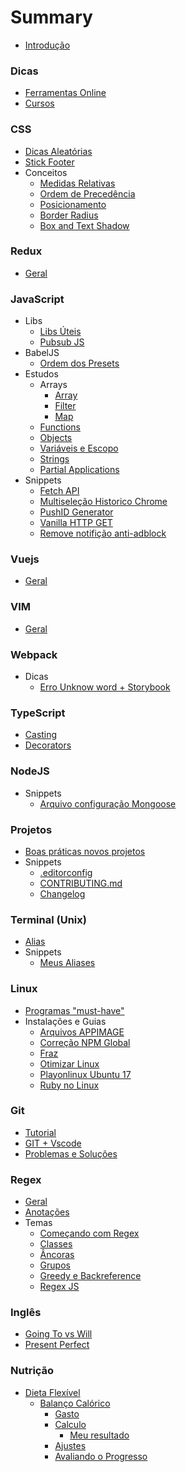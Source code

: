 # Summary

* [Introdução](README.md)

### Dicas

* [Ferramentas Online](./subjects/utils/online-tools.md)
* [Cursos](./subjects/utils/courses.md)

### CSS

* [Dicas Aleatórias](./subjects/css/random-tips.md)
* [Stick Footer](./subjects/css/stick-footer.md)
* Conceitos
  * [Medidas Relativas](./subjects/css/relative-mesure.md)
  * [Ordem de Precedência](./subjects/css/precedence.md)
  * [Posicionamento](./subjects/css/position.md)
  * [Border Radius](./subjects/css/border-radius.md)
  * [Box and Text Shadow](./subjects/css/box-shadow.md)

### Redux

* [Geral](./subjects/redux/README.md)

### JavaScript

* Libs
  * [Libs Úteis](./subjects/javascript/utils-libs.md)
  * [Pubsub JS](./subjects/javascript/pubsub-js.md)
* BabelJS
  * [Ordem dos Presets](./subjects/javascript/babel/presets-order.md)
* Estudos
  * Arrays
    * [Array](./subjects/javascript/studies/array/array.md)
    * [Filter](./subjects/javascript/studies/array/filter.md)
    * [Map](./subjects/javascript/studies/array/map.md)
  * [Functions](./subjects/javascript/studies/functions.md)
  * [Objects](./subjects/javascript/studies/objects.md)
  * [Variáveis e Escopo](./subjects/javascript/studies/variables-scope.md)
  * [Strings](./subjects/javascript/studies/string.md)
  * [Partial Applications](./subjects/javascript/studies/partial-applications.md)
* Snippets
  * [Fetch API](./subjects/javascript/snippets/fetch-api.md)
  * [Multiseleção Historico Chrome](./subjects/javascript/snippets/multiselect-histories-chrome.md)
  * [PushID Generator](./subjects/javascript/snippets/pushid-generator.md)
  * [Vanilla HTTP GET](./subjects/javascript/snippets/vanilla-request.md)
  * [Remove notifição anti-adblock](./subjects/javascript/snippets/clean-ad-exame.md)

### Vuejs

* [Geral](./subjects/vuejs/all.md)

### VIM

* [Geral](./subjects/vim/README.md)

### Webpack

* Dicas
  * [Erro Unknow word + Storybook](./subjects/webpack/css-unknow-word.md)

### TypeScript

* [Casting](./subjects/typescript/casting.md)
* [Decorators](./subjects/typescript/decorators.md)

### NodeJS

* Snippets
  * [Arquivo configuração Mongoose](./subjects/node/snippets/mongoose-config.md)

### Projetos

* [Boas práticas novos projetos](./subjects/projects/best-pratices-new-project.md)
* Snippets
  * [.editorconfig](./subjects/projects/editorconfig.md)
  * [CONTRIBUTING.md](./subjects/projects/contributing.md)
  * [Changelog](./subjects/projects/changelog.md)

### Terminal (Unix)

* [Alias](./subjects/terminal/alias.md)
* Snippets
  * [Meus Aliases](./subjects/terminal/snippets/my-aliases.md)

### Linux

* [Programas "must-have"](./subjects/linux/default-programs.md)
* Instalações e Guias
  * [Arquivos APPIMAGE](./subjects/linux/installing/appimage.md)
  * [Correção NPM Global](./subjects/linux/installing/npm-global-fix.md)
  * [Fraz](./subjects/linux/installing/franz.md)
  * [Otimizar Linux](./subjects/linux/installing/optimization.md)
  * [Playonlinux Ubuntu 17](./subjects/linux/installing/playonlinux-ubuntu17.md)
  * [Ruby no Linux](./subjects/linux/installing/ruby-on-linux.md)

### Git

* [Tutorial](./subjects/git/all.md)
* [GIT + Vscode](./subjects/git/vscode-git.md)
* [Problemas e Soluções](./subjects/git/troubleshoot.md)

### Regex

* [Geral](./subjects/regex/README.md)
* [Anotações](./subjects/regex/notes.md)
* Temas
  * [Começando com Regex](./subjects/regex/topics/getting-started.md)
  * [Classes](./subjects/regex/topics/char-class.md)
  * [Âncoras](./subjects/regex/topics/anchor.md)
  * [Grupos](./subjects/regex/topics/groups.md)
  * [Greedy e Backreference](./subjects/regex/topics/lazy-greedy.md)
  * [Regex JS](./subjects/regex/topics/regex-js.md)

### Inglês

* [Going To vs Will](./subjects/english/going-to-will.md)
* [Present Perfect](./subjects/english/present-perfect.md)

### Nutrição

* [Dieta Flexível](./subjects/nutrition/flexible-diet/README.md)
  * [Balanço Calórico](./subjects/nutrition/flexible-diet/balanco-calorico/README.md)
    * [Gasto](./subjects/nutrition/flexible-diet/balanco-calorico/gasto-calorico.md)
    * [Calculo](./subjects/nutrition/flexible-diet/balanco-calorico/calculo-calorias.md)
      * [Meu resultado](./subjects/nutrition/flexible-diet/balanco-calorico/resultados.md)
    * [Ajustes](./subjects/nutrition/flexible-diet/balanco-calorico/ajuste-calorico.md)
    * [Avaliando o Progresso](./subjects/nutrition/flexible-diet/balanco-calorico/medindo-progresso.md)
